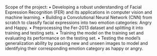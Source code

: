 Scope of the project: 
•	Developing a robust understanding of Facial Expression Recognition (FER) and its applications in computer vision and machine learning.
•	Building a Convolutional Neural Network (CNN) from scratch to classify facial expressions into two emotion categories: Angry and Happy.
•	Preprocessing the Fer-2013 dataset and splitting it into training and testing sets.
•	Training the model on the training set and evaluating its performance on the testing set.
•	Testing the model’s generalization ability by passing new and unseen images to model and identifying their corresponding emotion category as happy or angry.
